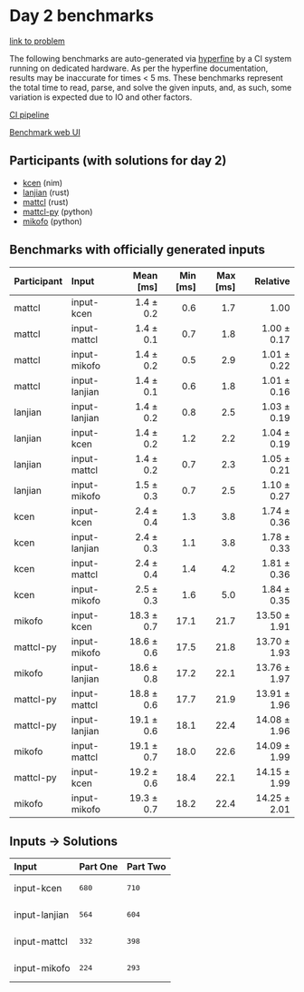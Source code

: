# Day 2 benchmarks

[link to problem](https://adventofcode.com/2024/day/2)

The following benchmarks are auto-generated via
[hyperfine](https://github.com/sharkdp/hyperfine) by a CI system running on
dedicated hardware. As per the hyperfine documentation, results may be
inaccurate for times < 5 ms. These benchmarks represent the total time to read,
parse, and solve the given inputs, and, as such, some variation is expected due
to IO and other factors.

[CI pipeline](http://ci.papercode.net:8080/teams/main/pipelines/aoc2024)

[Benchmark web UI](https://aoc.ancalagon.black)


## Participants (with solutions for day 2)

- [kcen](https://github.com/kcen/aoc2024) (nim)
- [lanjian](https://github.com/lanjian/aoc-2024) (rust)
- [mattcl](https://github.com/mattcl/aoc2024) (rust)
- [mattcl-py](https://github.com/mattcl/aoc2024-py) (python)
- [mikofo](https://github.com/mikofo/aoc2024) (python)


## Benchmarks with officially generated inputs

| Participant | Input | Mean [ms] | Min [ms] | Max [ms] | Relative |
|:---|:---|---:|---:|---:|---:|
| mattcl | input-kcen | 1.4 ± 0.2 | 0.6 | 1.7 | 1.00 |
| mattcl | input-mattcl | 1.4 ± 0.1 | 0.7 | 1.8 | 1.00 ± 0.17 |
| mattcl | input-mikofo | 1.4 ± 0.2 | 0.5 | 2.9 | 1.01 ± 0.22 |
| mattcl | input-lanjian | 1.4 ± 0.1 | 0.6 | 1.8 | 1.01 ± 0.16 |
| lanjian | input-lanjian | 1.4 ± 0.2 | 0.8 | 2.5 | 1.03 ± 0.19 |
| lanjian | input-kcen | 1.4 ± 0.2 | 1.2 | 2.2 | 1.04 ± 0.19 |
| lanjian | input-mattcl | 1.4 ± 0.2 | 0.7 | 2.3 | 1.05 ± 0.21 |
| lanjian | input-mikofo | 1.5 ± 0.3 | 0.7 | 2.5 | 1.10 ± 0.27 |
| kcen | input-kcen | 2.4 ± 0.4 | 1.3 | 3.8 | 1.74 ± 0.36 |
| kcen | input-lanjian | 2.4 ± 0.3 | 1.1 | 3.8 | 1.78 ± 0.33 |
| kcen | input-mattcl | 2.4 ± 0.4 | 1.4 | 4.2 | 1.81 ± 0.36 |
| kcen | input-mikofo | 2.5 ± 0.3 | 1.6 | 5.0 | 1.84 ± 0.35 |
| mikofo | input-kcen | 18.3 ± 0.7 | 17.1 | 21.7 | 13.50 ± 1.91 |
| mattcl-py | input-mikofo | 18.6 ± 0.6 | 17.5 | 21.8 | 13.70 ± 1.93 |
| mikofo | input-lanjian | 18.6 ± 0.8 | 17.2 | 22.1 | 13.76 ± 1.97 |
| mattcl-py | input-mattcl | 18.8 ± 0.6 | 17.7 | 21.9 | 13.91 ± 1.96 |
| mattcl-py | input-lanjian | 19.1 ± 0.6 | 18.1 | 22.4 | 14.08 ± 1.96 |
| mikofo | input-mattcl | 19.1 ± 0.7 | 18.0 | 22.6 | 14.09 ± 1.99 |
| mattcl-py | input-kcen | 19.2 ± 0.6 | 18.4 | 22.1 | 14.15 ± 1.99 |
| mikofo | input-mikofo | 19.3 ± 0.7 | 18.2 | 22.4 | 14.25 ± 2.01 |


## Inputs -> Solutions

| Input | Part One | Part Two |
|:---|:---|:---|
|input-kcen|<pre>680</pre>|<pre>710</pre>|
|input-lanjian|<pre>564</pre>|<pre>604</pre>|
|input-mattcl|<pre>332</pre>|<pre>398</pre>|
|input-mikofo|<pre>224</pre>|<pre>293</pre>|